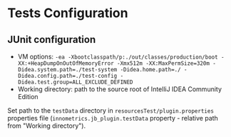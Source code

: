 # Tests Configuration


## JUnit configuration

- VM options: `-ea -Xbootclasspath/p:./out/classes/production/boot -XX:+HeapDumpOnOutOfMemoryError -Xmx512m -XX:MaxPermSize=320m -Didea.system.path=./test-system -Didea.home.path=./ -Didea.config.path=./test-config -Didea.test.group=ALL_EXCLUDE_DEFINED`
- Working directory: path to the source root of IntelliJ IDEA Community Edition

Set path to the `testData` directory in `resourcesTest/plugin.properties` properties file (`innometrics.jb_plugin.testData` property - relative path from "Working directory").
